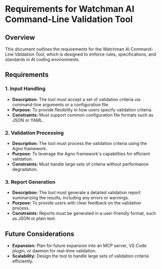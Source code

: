 # Requirements for Watchman AI Command-Line Validation Tool

## Overview
This document outlines the requirements for the Watchman AI Command-Line Validation Tool, which is designed to enforce rules, specifications, and standards in AI coding environments.

## Requirements

### 1. Input Handling
- **Description:** The tool must accept a set of validation criteria via command-line arguments or a configuration file.
- **Purpose:** To provide flexibility in how users specify validation criteria.
- **Constraints:** Must support common configuration file formats such as JSON or YAML.

### 2. Validation Processing
- **Description:** The tool must process the validation criteria using the Agno framework.
- **Purpose:** To leverage the Agno framework's capabilities for efficient validation.
- **Constraints:** Must handle large sets of criteria without performance degradation.

### 3. Report Generation
- **Description:** The tool must generate a detailed validation report summarizing the results, including any errors or warnings.
- **Purpose:** To provide users with clear feedback on the validation process.
- **Constraints:** Reports must be generated in a user-friendly format, such as JSON or plain text.

## Future Considerations
- **Expansion:** Plan for future expansion into an MCP server, VS Code plugin, or daemon for real-time validation.
- **Scalability:** Design the tool to handle large sets of validation criteria efficiently.

